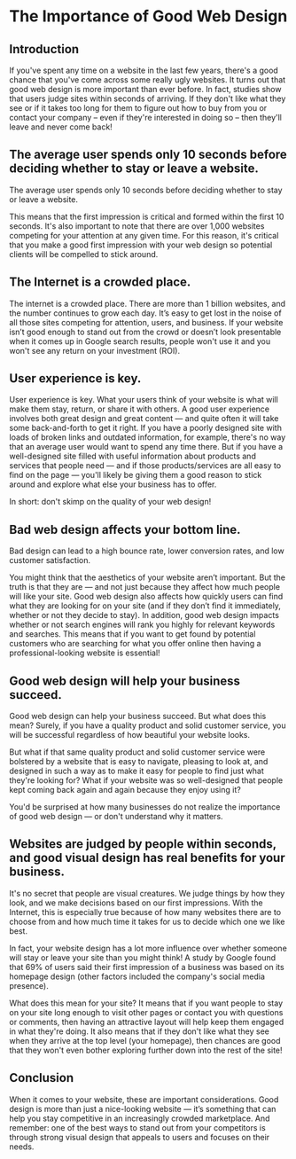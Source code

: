 # The Importance of Good Web Design

## Introduction

If you've spent any time on a website in the last few years, there's a good chance that you've come across some really ugly websites. It turns out that good web design is more important than ever before. In fact, studies show that users judge sites within seconds of arriving. If they don't like what they see or if it takes too long for them to figure out how to buy from you or contact your company – even if they're interested in doing so – then they'll leave and never come back!

## The average user spends only 10 seconds before deciding whether to stay or leave a website.

The average user spends only 10 seconds before deciding whether to stay or leave a website.

This means that the first impression is critical and formed within the first 10 seconds. It's also important to note that there are over 1,000 websites competing for your attention at any given time. For this reason, it's critical that you make a good first impression with your web design so potential clients will be compelled to stick around.

## The Internet is a crowded place.

The internet is a crowded place. There are more than 1 billion websites, and the number continues to grow each day. It’s easy to get lost in the noise of all those sites competing for attention, users, and business. If your website isn’t good enough to stand out from the crowd or doesn’t look presentable when it comes up in Google search results, people won't use it and you won't see any return on your investment (ROI).

## User experience is key.

User experience is key. What your users think of your website is what will make them stay, return, or share it with others. A good user experience involves both great design and great content — and quite often it will take some back-and-forth to get it right. If you have a poorly designed site with loads of broken links and outdated information, for example, there's no way that an average user would want to spend any time there. But if you have a well-designed site filled with useful information about products and services that people need — and if those products/services are all easy to find on the page — you'll likely be giving them a good reason to stick around and explore what else your business has to offer.

In short: don't skimp on the quality of your web design!

## Bad web design affects your bottom line.

Bad design can lead to a high bounce rate, lower conversion rates, and low customer satisfaction.

You might think that the aesthetics of your website aren’t important. But the truth is that they are — and not just because they affect how much people will like your site. Good web design also affects how quickly users can find what they are looking for on your site (and if they don’t find it immediately, whether or not they decide to stay). In addition, good web design impacts whether or not search engines will rank you highly for relevant keywords and searches. This means that if you want to get found by potential customers who are searching for what you offer online then having a professional-looking website is essential!

## Good web design will help your business succeed.

Good web design can help your business succeed. But what does this mean? Surely, if you have a quality product and solid customer service, you will be successful regardless of how beautiful your website looks.

But what if that same quality product and solid customer service were bolstered by a website that is easy to navigate, pleasing to look at, and designed in such a way as to make it easy for people to find just what they're looking for? What if your website was so well-designed that people kept coming back again and again because they enjoy using it?

You'd be surprised at how many businesses do not realize the importance of good web design — or don't understand why it matters.

## Websites are judged by people within seconds, and good visual design has real benefits for your business.

It's no secret that people are visual creatures. We judge things by how they look, and we make decisions based on our first impressions. With the Internet, this is especially true because of how many websites there are to choose from and how much time it takes for us to decide which one we like best.

In fact, your website design has a lot more influence over whether someone will stay or leave your site than you might think! A study by Google found that 69% of users said their first impression of a business was based on its homepage design (other factors included the company's social media presence).

What does this mean for your site? It means that if you want people to stay on your site long enough to visit other pages or contact you with questions or comments, then having an attractive layout will help keep them engaged in what they're doing. It also means that if they don't like what they see when they arrive at the top level (your homepage), then chances are good that they won't even bother exploring further down into the rest of the site!

## Conclusion

When it comes to your website, these are important considerations. Good design is more than just a nice-looking website — it’s something that can help you stay competitive in an increasingly crowded marketplace. And remember: one of the best ways to stand out from your competitors is through strong visual design that appeals to users and focuses on their needs.